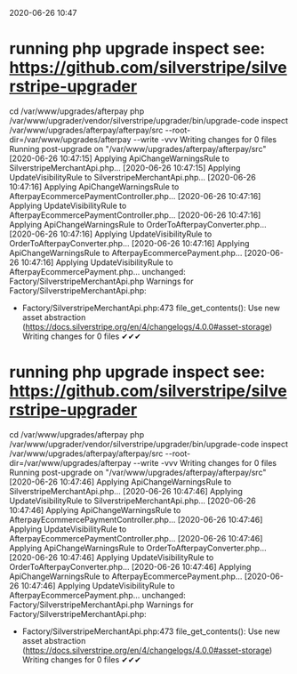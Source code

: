 2020-06-26 10:47

# running php upgrade inspect see: https://github.com/silverstripe/silverstripe-upgrader
cd /var/www/upgrades/afterpay
php /var/www/upgrader/vendor/silverstripe/upgrader/bin/upgrade-code inspect /var/www/upgrades/afterpay/afterpay/src  --root-dir=/var/www/upgrades/afterpay --write -vvv
Writing changes for 0 files
Running post-upgrade on "/var/www/upgrades/afterpay/afterpay/src"
[2020-06-26 10:47:15] Applying ApiChangeWarningsRule to SilverstripeMerchantApi.php...
[2020-06-26 10:47:15] Applying UpdateVisibilityRule to SilverstripeMerchantApi.php...
[2020-06-26 10:47:16] Applying ApiChangeWarningsRule to AfterpayEcommercePaymentController.php...
[2020-06-26 10:47:16] Applying UpdateVisibilityRule to AfterpayEcommercePaymentController.php...
[2020-06-26 10:47:16] Applying ApiChangeWarningsRule to OrderToAfterpayConverter.php...
[2020-06-26 10:47:16] Applying UpdateVisibilityRule to OrderToAfterpayConverter.php...
[2020-06-26 10:47:16] Applying ApiChangeWarningsRule to AfterpayEcommercePayment.php...
[2020-06-26 10:47:16] Applying UpdateVisibilityRule to AfterpayEcommercePayment.php...
unchanged:	Factory/SilverstripeMerchantApi.php
Warnings for Factory/SilverstripeMerchantApi.php:
 - Factory/SilverstripeMerchantApi.php:473 file_get_contents(): Use new asset abstraction (https://docs.silverstripe.org/en/4/changelogs/4.0.0#asset-storage)
Writing changes for 0 files
✔✔✔
# running php upgrade inspect see: https://github.com/silverstripe/silverstripe-upgrader
cd /var/www/upgrades/afterpay
php /var/www/upgrader/vendor/silverstripe/upgrader/bin/upgrade-code inspect /var/www/upgrades/afterpay/afterpay/src  --root-dir=/var/www/upgrades/afterpay --write -vvv
Writing changes for 0 files
Running post-upgrade on "/var/www/upgrades/afterpay/afterpay/src"
[2020-06-26 10:47:46] Applying ApiChangeWarningsRule to SilverstripeMerchantApi.php...
[2020-06-26 10:47:46] Applying UpdateVisibilityRule to SilverstripeMerchantApi.php...
[2020-06-26 10:47:46] Applying ApiChangeWarningsRule to AfterpayEcommercePaymentController.php...
[2020-06-26 10:47:46] Applying UpdateVisibilityRule to AfterpayEcommercePaymentController.php...
[2020-06-26 10:47:46] Applying ApiChangeWarningsRule to OrderToAfterpayConverter.php...
[2020-06-26 10:47:46] Applying UpdateVisibilityRule to OrderToAfterpayConverter.php...
[2020-06-26 10:47:46] Applying ApiChangeWarningsRule to AfterpayEcommercePayment.php...
[2020-06-26 10:47:46] Applying UpdateVisibilityRule to AfterpayEcommercePayment.php...
unchanged:	Factory/SilverstripeMerchantApi.php
Warnings for Factory/SilverstripeMerchantApi.php:
 - Factory/SilverstripeMerchantApi.php:473 file_get_contents(): Use new asset abstraction (https://docs.silverstripe.org/en/4/changelogs/4.0.0#asset-storage)
Writing changes for 0 files
✔✔✔